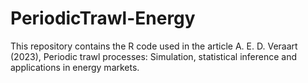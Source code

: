 # PeriodicTrawl-Energy

This repository contains the R code used in the article A. E. D. Veraart (2023), 
Periodic trawl processes: Simulation, statistical inference and applications in 
energy markets.